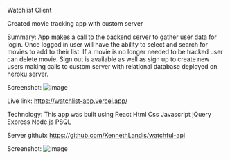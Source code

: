 Watchlist Client

Created movie tracking app with custom server

Summary:  App makes a call to the backend server to gather user data for login.  Once logged in user will have the ability to select
and search for movies to add to their list.  If a movie is no longer needed to be tracked user can delete movie.  Sign out is available as well as sign up to create new users making calls to custom server with relational database deployed on heroku server.

Screenshot: ![image](https://user-images.githubusercontent.com/67128061/148728118-ca2d93e0-d102-42d9-be92-9b6f8aa2c2ca.png)

Live link: https://watchlist-app.vercel.app/

Technology: This app was built using React Html Css Javascript jQuery Express Node.js PSQL

Server github: https://github.com/KennethLandis/watchful-api



Screenshot: ![image](https://user-images.githubusercontent.com/67128061/148728118-ca2d93e0-d102-42d9-be92-9b6f8aa2c2ca.png)
